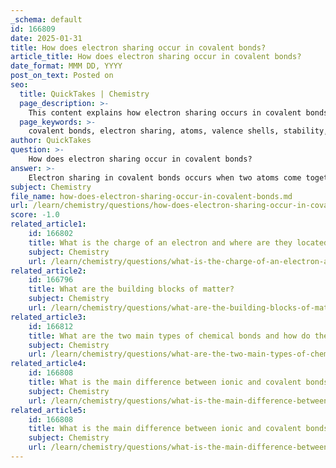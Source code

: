 ```yaml
---
_schema: default
id: 166809
date: 2025-01-31
title: How does electron sharing occur in covalent bonds?
article_title: How does electron sharing occur in covalent bonds?
date_format: MMM DD, YYYY
post_on_text: Posted on
seo:
  title: QuickTakes | Chemistry
  page_description: >-
    This content explains how electron sharing occurs in covalent bonds, discussing the mechanism of bond formation, types of covalent bonds, the role of electronegativity, and the importance of these bonds in creating stable molecules.
  page_keywords: >-
    covalent bonds, electron sharing, atoms, valence shells, stability, electronegativity, single covalent bonds, double covalent bonds, triple covalent bonds, polar covalent bonds, molecular formation, biological molecules
author: QuickTakes
question: >-
    How does electron sharing occur in covalent bonds?
answer: >-
    Electron sharing in covalent bonds occurs when two atoms come together to form a bond by sharing one or more pairs of electrons. This process allows each atom to achieve a more stable electron configuration, often resembling that of noble gases, which are known for their stability due to having full valence shells.\n\n### Mechanism of Electron Sharing\n\n1. **Formation of Covalent Bonds**: When two atoms approach each other, their outermost electron shells (valence shells) interact. If the atoms have similar electronegativities, they can share electrons rather than transferring them completely (as seen in ionic bonds). \n\n2. **Types of Covalent Bonds**:\n   - **Single Covalent Bonds**: In a single covalent bond, one pair of electrons is shared between two atoms. For example, in a water molecule (H₂O), each hydrogen atom shares one electron with the oxygen atom, resulting in two single covalent bonds.\n   - **Double and Triple Covalent Bonds**: More than one pair of electrons can be shared between atoms. For instance, in an oxygen molecule (O₂), two oxygen atoms share two pairs of electrons, forming a double bond.\n\n3. **Electronegativity**: The tendency of an atom to attract shared electrons is quantified by electronegativity. When two atoms with different electronegativities form a bond, the electrons may be shared unequally, leading to polar covalent bonds. For example, in water, oxygen is more electronegative than hydrogen, resulting in a partial negative charge on the oxygen atom and partial positive charges on the hydrogen atoms.\n\n4. **Stability and Molecular Formation**: The sharing of electrons allows atoms to fill their valence shells, leading to greater stability. This is crucial for the formation of various biological molecules, including proteins and nucleic acids, which rely on covalent bonds for their structure and function.\n\nIn summary, electron sharing in covalent bonds is a fundamental concept in chemistry that enables the formation of stable molecules through the sharing of electron pairs, influenced by the electronegativity of the participating atoms.
subject: Chemistry
file_name: how-does-electron-sharing-occur-in-covalent-bonds.md
url: /learn/chemistry/questions/how-does-electron-sharing-occur-in-covalent-bonds
score: -1.0
related_article1:
    id: 166802
    title: What is the charge of an electron and where are they located in an atom?
    subject: Chemistry
    url: /learn/chemistry/questions/what-is-the-charge-of-an-electron-and-where-are-they-located-in-an-atom
related_article2:
    id: 166796
    title: What are the building blocks of matter?
    subject: Chemistry
    url: /learn/chemistry/questions/what-are-the-building-blocks-of-matter
related_article3:
    id: 166812
    title: What are the two main types of chemical bonds and how do they contribute to the formation of matter?
    subject: Chemistry
    url: /learn/chemistry/questions/what-are-the-two-main-types-of-chemical-bonds-and-how-do-they-contribute-to-the-formation-of-matter
related_article4:
    id: 166808
    title: What is the main difference between ionic and covalent bonds in terms of electron interaction?
    subject: Chemistry
    url: /learn/chemistry/questions/what-is-the-main-difference-between-ionic-and-covalent-bonds-in-terms-of-electron-interaction
related_article5:
    id: 166808
    title: What is the main difference between ionic and covalent bonds in terms of electron interaction?
    subject: Chemistry
    url: /learn/chemistry/questions/what-is-the-main-difference-between-ionic-and-covalent-bonds-in-terms-of-electron-interaction
---
```


&nbsp;